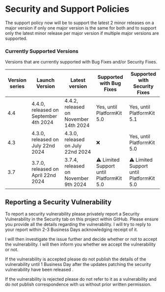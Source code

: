 # Security and Support Policies
The support policy now will be to support the latest 2 minor releases on a major version if only one major version is the same for both and to support only the latest minor release per major version if multiple major versions are supported.


### Currently Supported Versions
Versions that are currently supported with Bug Fixes and/or Security Fixes.

| Version series | Launch Version | Latest version | Supported with Bug Fixes | Supported with Security Fixes |
|--| --|--|--|--|
| 4.4 | 4.4.0, released on September 4th 2024 |  4.4.2, released on November 14th 2024 | Yes, until PlatformKit 5.0 | Yes, until PlatformKit 5.1 |
| 4.3  | 4.3.0, released on July 22nd 2024 | 4.3.0, released on July 22nd 2024 | :x: | Yes, until PlatformKit 5.0 |
| 3.7 | 3.7.0, released on April 22nd 2024 | 3.7.4, released on November 9th 2024 |  :warning: Limited Support until PlatformKit 5.0 |  :warning: Limited Support until PlatformKit 5.0 | 

## Reporting a Security Vulnerability

To report a security vulnerability please privately report a Security Vulnerability in the Security tab on this project within GitHub.
Please ensure you provide all the details regarding the vulnerability. I will try to reply to your report within 2-3 Business Days acknowledging receipt of it.

I will then investigate the issue further and decide whether or not to accept the vulnerability. I will then inform you whether we accept the vulnerability or not.

If the vulnerability is accepted please do not publish the details of the vulnerability until 1 Business Day after the updates patching the security vulnerability have been released .

If the vulnerability is rejected please do not refer to it as a vulnerability and do not publish correspondence with us without prior written permission.
